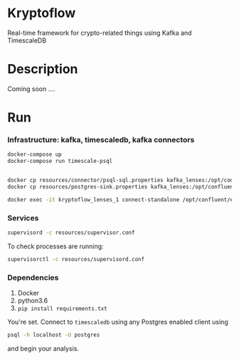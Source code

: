 Kryptoflow
==========


Real-time framework for crypto-related things using Kafka and TimescaleDB


Description
===========

Coming soon ....

Run
===
### Infrastructure: kafka, timescaledb, kafka connectors
```bash
docker-compose up
docker-compose run timescale-psql


docker cp resources/connector/psql-sql.properties kafka_lenses:/opt/confluent/etc/schema-registry/
docker cp resources/postgres-sink.properties kafka_lenses:/opt/confluent/etc/kafka-connect-jdbc/postgres-sink.properties

docker exec -it kryptoflow_lenses_1 connect-standalone /opt/confluent/etc/schema-registry/psql-sql.properties /opt/confluent/etc/kafka-connect-jdbc/postgres-sink.properties
```

### Services
```bash
supervisord -c resources/supervisor.conf
```
To check processes are running:

```bash
supervisorctl -c resources/supervisord.conf

```

### Dependencies

1. Docker
2. python3.6
3. `pip install requirements.txt`

You're set. Connect to `timescaledb` using any Postgres enabled client using 
```bash
psql -h localhost -U postgres
```
and begin your analysis.


